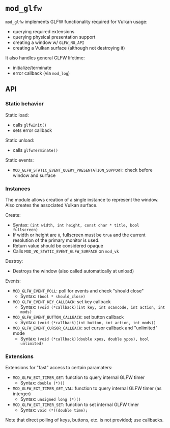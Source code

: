 `mod_glfw`
==========

`mod_glfw` implements GLFW functionality required
for Vulkan usage:
 - querying required extensions
 - querying physical presentation support
 - creating a window w/ `GLFW_NO_API`
 - creating a Vulkan surface (although not destroying it)

It also handles general GLFW lifetime:
 - initialize/terminate
 - error callback (via `mod_log`)

## API
### Static behavior

Static load:
 - calls `glfwInit()`
 - sets error callback

Static unload:
 - calls `glfwTerminate()`

Static events:
 - `MOD_GLFW_STATIC_EVENT_QUERY_PRESENTATION_SUPPORT`: check before window and surface 

### Instances

The module allows creation of a single instance to represent the window.
Also creates the associated Vulkan surface.

Create:
 - Syntax:
    `(int width, int height, const char * title, bool fullscreen)`
 - If width or height are `0`, fullscreen must be `true` and the
   current resolution of the primary monitor is used.
 - Return value should be considered opaque
 - Calls `MOD_VK_STATIC_EVENT_GLFW_SURFACE` on `mod_vk`

Destroy:
 - Destroys the window (also called automatically at unload)

Events:
 - `MOD_GLFW_EVENT_POLL`: poll for events and check "should close"
   - Syntax: `(bool * should_close)`
 - `MOD_GLFW_EVENT_KEY_CALLBACK`: set key callback
   - Syntax: `(void (*callback)(int key, int scancode, int action, int mods)`
 - `MOD_GLFW_EVENT_BUTTON_CALLBACK`: set button callback
   - Syntax: `(void (*callback)(int button, int action, int mods))`
 - `MOD_GLFW_EVENT_CURSOR_CALLBACK`: set cursor callback and "unlimited" mode
   - Syntax: `(void (*callback)(double xpos, double ypos), bool unlimited)`

### Extensions

Extensions for "fast" access to certain paramaters:
  - `MOD_GLFW_EXT_TIMER_GET`: function to query internal GLFW timer
    - Syntax: `double (*)()`
  - `MOD_GLFW_EXT_TIMER_GET_VAL`: function to query internal GLFW timer (as interger)
    - Syntax: `unsigned long (*)()`
  - `MOD_GLFW_EXT_TIMER_SET`: function to set internal GLFW timer
    - Syntax: `void (*)(double time);`

Note that direct polling of keys, buttons, etc. is not provided; use callbacks.


